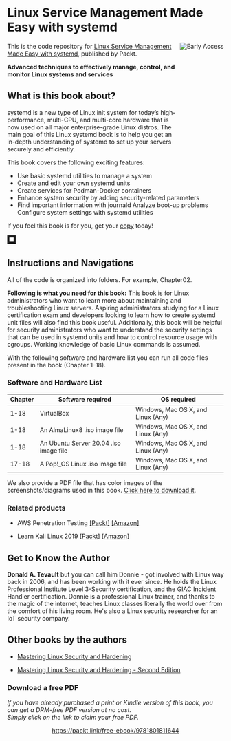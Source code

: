 


# Linux Service Management Made Easy with systemd

<a href="https://www.packtpub.com/product/linux-service-management-made-easy-with-systemd/9781801811644?utm_source=github&utm_medium=repository&utm_campaign=9781801811644"><img src="https://static.packt-cdn.com/products/9781801811644/cover/smaller" alt="Early Access" height="256px" align="right"></a>

This is the code repository for [Linux Service Management Made Easy with systemd](https://www.packtpub.com/product/linux-service-management-made-easy-with-systemd/9781801811644?utm_source=github&utm_medium=repository&utm_campaign=9781801811644), published by Packt.

**Advanced techniques to effectively manage, control, and monitor Linux systems and services**

## What is this book about?
systemd is a new type of Linux init system for today’s high-performance, multi-CPU, and multi-core hardware that is now used on all major enterprise-grade Linux distros. The main goal of this Linux systemd book is to help you get an in-depth understanding of systemd to set up your servers securely and efficiently. 

This book covers the following exciting features:
* Use basic systemd utilities to manage a system
* Create and edit your own systemd units
* Create services for Podman-Docker containers
* Enhance system security by adding security-related parameters
* Find important information with journald
Analyze boot-up problems
Configure system settings with systemd utilities

If you feel this book is for you, get your [copy](https://www.amazon.com/dp/1801811644) today!

<a href="https://www.packtpub.com/?utm_source=github&utm_medium=banner&utm_campaign=GitHubBanner"><img src="https://raw.githubusercontent.com/PacktPublishing/GitHub/master/GitHub.png" 
alt="https://www.packtpub.com/" border="5" /></a>

## Instructions and Navigations
All of the code is organized into folders. For example, Chapter02.


**Following is what you need for this book:**
This book is for Linux administrators who want to learn more about maintaining and troubleshooting Linux servers. Aspiring administrators studying for a Linux certification exam and developers looking to learn how to create systemd unit files will also find this book useful. Additionally, this book will be helpful for security administrators who want to understand the security settings that can be used in systemd units and how to control resource usage with cgroups. Working knowledge of basic Linux commands is assumed.

With the following software and hardware list you can run all code files present in the book (Chapter 1-18).
### Software and Hardware List
| Chapter | Software required | OS required |
| -------- | ------------------------------------ | ----------------------------------- |
| 1-18 | VirtualBox | Windows, Mac OS X, and Linux (Any) |
| 1-18 | An AlmaLinux8 .iso image file | Windows, Mac OS X, and Linux (Any) |
| 1-18 | An Ubuntu Server 20.04 .iso image file | Windows, Mac OS X, and Linux (Any) |
| 17-18 | A Pop!_OS Linux .iso image file | Windows, Mac OS X, and Linux (Any) |

We also provide a PDF file that has color images of the screenshots/diagrams used in this book. [Click here to download it](https://static.packt-cdn.com/downloads/9781801811644_ColorImages.pdf).

### Related products
* AWS Penetration Testing [[Packt]](https://www.packtpub.com/free-ebook/aws-penetration-testing/9781839216923?utm_source=github&utm_medium=repository&utm_campaign=9781839216923) [[Amazon]](https://www.amazon.com/dp/1839216921)

* Learn Kali Linux 2019 [[Packt]](https://www.packtpub.com/free-ebook/learn-kali-linux-2019/9781789611809?utm_source=github&utm_medium=repository&utm_campaign=9781789611809) [[Amazon]](https://www.amazon.com/dp/1789611806)

## Get to Know the Author
**Donald A. Tevault**
but you can call him Donnie - got involved with Linux way back in 2006, and has been working with it ever since. He holds the Linux Professional Institute Level 3-Security certification, and the GIAC Incident Handler certification. Donnie is a professional Linux trainer, and thanks to the magic of the internet, teaches Linux classes literally the world over from the comfort of his living room. He's also a Linux security researcher for an IoT security company.

## Other books by the authors
* [Mastering Linux Security and Hardening](https://www.packtpub.com/product/mastering-linux-security-and-hardening/9781788620307?utm_source=github&utm_medium=repository&utm_campaign=9781788620307)

* [Mastering Linux Security and Hardening - Second Edition](https://www.packtpub.com/product/mastering-linux-security-and-hardening-second-edition/9781838981778?utm_source=github&utm_medium=repository&utm_campaign=9781838981778)
### Download a free PDF

 <i>If you have already purchased a print or Kindle version of this book, you can get a DRM-free PDF version at no cost.<br>Simply click on the link to claim your free PDF.</i>
<p align="center"> <a href="https://packt.link/free-ebook/9781801811644">https://packt.link/free-ebook/9781801811644 </a> </p>